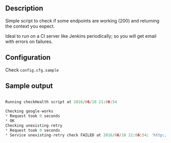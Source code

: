 ## Description

Simple script to check if some endpoints are working (200) and returning the context you expect.

Ideal to run on a CI server like Jenkins periodically; so you will get email
with errors on failures.

## Configuration

Check `config.cfg.sample`

## Sample output

```python run.py

Running checkHealth script at 2016/06/10 21:06:54

Checking google-works
* Request took 0 seconds
* OK
Checking unexisting-retry
* Request took 0 seconds
* Service unexisting-retry check FAILED at 2016/06/10 21:06:54: 'http://unexisting.domain.com/' doesn't contain 'Missing content'
```
